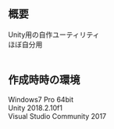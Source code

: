## 概要  
Unity用の自作ユーティリティ  
ほぼ自分用  
<br /> 
## 作成時時の環境  
Windows7 Pro 64bit  
Unity 2018.2.10f1  
Visual Studio Community 2017  

